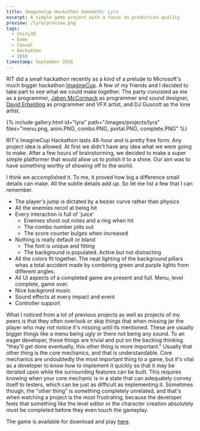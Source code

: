 ```yaml
---
title: ImagineCup Hackathon Game&#58; Lyra
excerpt: A simple game project with a focus on production quality
preview: /lyra/preview.png
tags:
  - Unity3D
  - Game
  - Casual
  - Hackathon
  - 2016
timestamp: September 2016
---
```


RIT did a small hackathon recently as a kind of a prelude to Microsoft's much bigger hackathon [ImagineCup](http://msa.ms/imaginecup/). A few of my friends and I decided to take part to see what we could make together. The party consisted as me as a programmer, [Jaben McCormack](https://github.com/superjabenman) as programmer and sound designer, [David Erbelding](https://github.com/Erbelding) as programmer and VFX artist, and DJ Guscott as the lone artist.  

{% include gallery.html id="lyra" path="/images/projects/lyra" files="menu.png, anim.PNG, combo.PNG, portal.PNG, complete.PNG" %}

RIT's ImagineCup Hackathon lasts 48-hour and is pretty free form. Any project idea is allowed.
At first we didn't have any idea what we were going to make. After a few hours of brainstorming, we decided to make a super simple platformer that would allow us to polish it to a shine. Our aim was to have something worthy of showing off to the world.  

I think we accomplished it. To me, it proved how big a difference small details can make. All the subtle details add up. So let me list a few that I can remember.  
 - The player's jump is dictated by a bezier curve rather than physics
 - All the enemies recoil at being hit
 - Every interaction is full of 'juice'
    - Enemies shoot out notes and a ring when hit
    - The combo number jolts out
    - The score counter bulges when increased
 - Nothing is really default or bland
    - The font is unique and fitting
    - The background is populated. Active but not distracting
 - All the colors fit together. The neat lighting of the background pillars whas a total accident made by combining green and purple lights from different angles.
 - All UI aspects of a completed game are present and full. Menu, level complete, game over.
 - Nice backgrond music
 - Sound effects at every impact and event
 - Controller support

What I noticed from a lot of previous projects as well as projects of my peers is that they often overlook or skip things that when missing jar the player who may not notice it's missing until its mentioned. These are usually bigger things like a menu being ugly or there not being any sound. To an eager developer, these things are trivial and put on the backlog thinking "they'll get done eventually, this other thing is more important." Usually that other thing is the core mechanics, and that is understandable. Core mechanics are undoubtedly the most important thing to a game, but it's vital as a developer to know how to implement it quickly so that it may be iterated upon while the surrounding features can be built. This requires knowing when your core mechanic is in a state that can adequately convey itself to testers, which can be just as difficult as implementing it. Sometimes though, the "other thing" is something completely unrelated, and that's when watching a project is the most frustrating, because the developer feels that something like the level editor or the character creation absolutely *must* be completed before they even touch the gameplay.


The game is available for download and play [here](https://github.com/DJ-and-the-Progs/jumpjumpjumpjump/releases).
